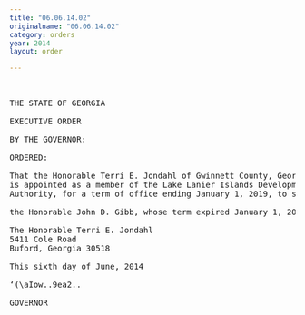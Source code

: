 ```yaml
---
title: "06.06.14.02"
originalname: "06.06.14.02"
category: orders
year: 2014
layout: order

---
```

<pre>
 

THE STATE OF GEORGIA

EXECUTIVE ORDER

BY THE GOVERNOR:

ORDERED:

That the Honorable Terri E. Jondahl of Gwinnett County, Georgia,
is appointed as a member of the Lake Lanier Islands Development
Authority, for a term of office ending January 1, 2019, to succeed

the Honorable John D. Gibb, whose term expired January 1, 2014.

The Honorable Terri E. Jondahl
5411 Cole Road
Buford, Georgia 30518

This sixth day of June, 2014

‘(\aIow..9ea2..

GOVERNOR

</pre>
